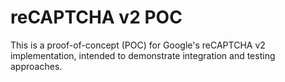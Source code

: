 # reCAPTCHA v2 POC

This is a proof-of-concept (POC) for Google's reCAPTCHA v2 implementation, intended to demonstrate integration and testing approaches.